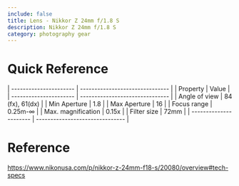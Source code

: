 ```yaml
---
include: false
title: Lens - Nikkor Z 24mm f/1.8 S
description: Nikkor Z 24mm f/1.8 S
category: photography gear
---
```


# Quick Reference

| ---------------------- | ------------------------------- |
| Property               | Value                           |
| ---------------------- | ------------------------------- |
| Angle of view          | 84 (fx), 61(dx)                 |
| Min Aperture           | 1.8                             |
| Max Aperture           | 16                              |
| Focus range            | 0.25m-∞                         |
| Max. magnification     | 0.15x                           |
| Filter size            | 72mm                            |
| ---------------------- | ------------------------------- |


# Reference
https://www.nikonusa.com/p/nikkor-z-24mm-f18-s/20080/overview#tech-specs

